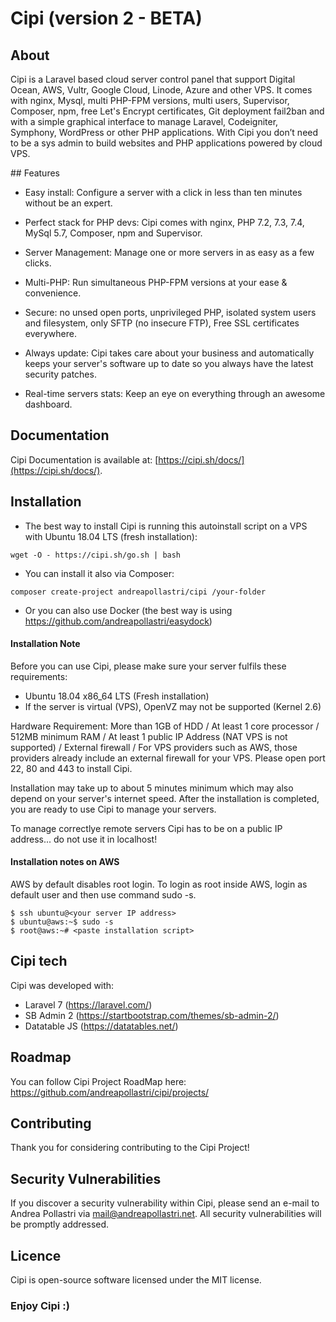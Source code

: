 # Cipi (version 2 - BETA)

## About
Cipi is a Laravel based cloud server control panel that support Digital Ocean, AWS, Vultr, Google Cloud, Linode, Azure and other VPS. It comes with nginx, Mysql, multi PHP-FPM versions, multi users, Supervisor, Composer, npm, free Let's Encrypt certificates, Git deployment fail2ban and with a simple graphical interface to manage Laravel, Codeigniter, Symphony, WordPress or other PHP applications. With Cipi you don’t need to be a sys admin to build websites and PHP applications powered by cloud VPS.

## Features
- Easy install: Configure a server with a click in less than ten minutes without be an expert.

- Perfect stack for PHP devs: Cipi comes with nginx, PHP 7.2, 7.3, 7.4, MySql 5.7, Composer, npm and Supervisor. 

- Server Management: Manage one or more servers in as easy as a few clicks.

- Multi-PHP: Run simultaneous PHP-FPM versions at your ease & convenience.

- Secure: no unsed open ports, unprivileged PHP, isolated system users and filesystem, only SFTP (no insecure FTP), Free SSL certificates everywhere.

- Always update: Cipi takes care about your business and automatically keeps your server's software up to date so you always have the latest security patches.

- Real-time servers stats: Keep an eye on everything through an awesome dashboard.

## Documentation
Cipi Documentation is available at: [https://cipi.sh/docs/](https://cipi.sh/docs/).

## Installation
- The best way to install Cipi is running this autoinstall script on a VPS with Ubuntu 18.04 LTS (fresh installation):
```
wget -O - https://cipi.sh/go.sh | bash
```
- You can install it also via Composer:
```
composer create-project andreapollastri/cipi /your-folder
```
- Or you can also use Docker (the best way is using https://github.com/andreapollastri/easydock)

#### Installation Note
Before you can use Cipi, please make sure your server fulfils these requirements:

- Ubuntu 18.04 x86_64 LTS (Fresh installation)
- If the server is virtual (VPS), OpenVZ may not be supported (Kernel 2.6)

Hardware Requirement: More than 1GB of HDD / At least 1 core processor / 512MB minimum RAM / At least 1 public IP Address (NAT VPS is not supported) / External firewall / For VPS providers such as AWS, those providers already include an external firewall for your VPS. Please open port 22, 80 and 443 to install Cipi.

Installation may take up to about 5 minutes minimum which may also depend on your server's internet speed. After the installation is completed, you are ready to use Cipi to manage your servers.

To manage correctlye remote servers Cipi has to be on a public IP address... do not use it in localhost!

#### Installation notes on AWS
AWS by default disables root login. To login as root inside AWS, login as default user and then use command sudo -s.

```
$ ssh ubuntu@<your server IP address>
$ ubuntu@aws:~$ sudo -s
$ root@aws:~# <paste installation script>
```

## Cipi tech
Cipi was developed with:
- Laravel 7 (https://laravel.com/)
- SB Admin 2 (https://startbootstrap.com/themes/sb-admin-2/)
- Datatable JS (https://datatables.net/)

## Roadmap
You can follow Cipi Project RoadMap here: https://github.com/andreapollastri/cipi/projects/

## Contributing
Thank you for considering contributing to the Cipi Project!

## Security Vulnerabilities
If you discover a security vulnerability within Cipi, please send an e-mail to Andrea Pollastri via mail@andreapollastri.net. All security vulnerabilities will be promptly addressed.

## Licence
Cipi is open-source software licensed under the MIT license.

### Enjoy Cipi :)
